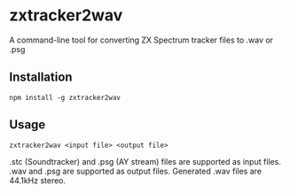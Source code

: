 # zxtracker2wav

A command-line tool for converting ZX Spectrum tracker files to .wav or .psg

## Installation

```
npm install -g zxtracker2wav
```

## Usage

```
zxtracker2wav <input file> <output file>
```

.stc (Soundtracker) and .psg (AY stream) files are supported as input files. .wav and .psg are supported as output files. Generated .wav files are 44.1kHz stereo.
